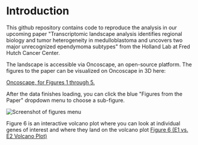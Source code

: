 # Introduction 

This github repository contains code to reproduce the analysis in our upcoming paper "Transcriptomic landscape analysis identifies regional biology and tumor heterogeneity in medulloblastoma and uncovers two major unrecognized ependymoma subtypes" from the Holland Lab at Fred Hutch Cancer Center.

The landscape is accessible via Oncoscape, an open-source platform. The figures to the paper can be visualized on Oncoscape in 3D here:

[Oncoscape, for Figures 1 through 5.](https://oncoscape.sttrcancer.org:&project=medulloblastomaumap33)

After the data finishes loading, you can click the blue "Figures from the Paper" dropdown menu to choose a sub-figure.

![Screenshot of figures menu](https://i.imgur.com/ZnVBJQd.png)

Figure 6 is an interactive volcano plot where you can look at individual genes of interest and where they land on the volcano plot
[Figure 6 (E1 vs. E2 Volcano Plot)](https://oncoscape-apps.vercel.app/presentations/medullo-volcanos)
